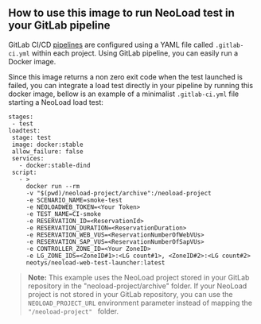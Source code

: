 ## How to use this image to run NeoLoad test in your GitLab pipeline

GitLab CI/CD [pipelines](https://docs.gitlab.com/ee/ci/pipelines.html) are configured using a YAML file called `.gitlab-ci.yml` within each project.
Using GitLab pipeline, you can easily run a Docker image. 

Since this image returns a non zero exit code when the test launched is failed, you can integrate a load test directly in your pipeline by running this docker image, bellow is an example of a minimalist `.gitlab-ci.yml` file starting a NeoLoad load test:
```
stages:
 - test
loadtest:
 stage: test
 image: docker:stable
 allow_failure: false
 services:
   - docker:stable-dind
 script:
   - >
     docker run --rm 
     -v "$(pwd)/neoload-project/archive":/neoload-project 
     -e SCENARIO_NAME=smoke-test
     -e NEOLOADWEB_TOKEN=<Your Token>
     -e TEST_NAME=CI-smoke 
     -e RESERVATION_ID=<ReservationId>
     -e RESERVATION_DURATION=<ReservationDuration>
     -e RESERVATION_WEB_VUS=<ReservationNumberOfWebVUs>
     -e RESERVATION_SAP_VUS=<ReservationNumberOfSapVUs>
     -e CONTROLLER_ZONE_ID=<Your ZoneID> 
     -e LG_ZONE_IDS=<ZoneID#1>:<LG count#1>, <ZoneID#2>:<LG count#2> 
     neotys/neoload-web-test-launcher:latest

```
> **Note:** This example uses the NeoLoad project stored in your GitLab repository in the "neoload-project/archive" folder.
If your NeoLoad project is not stored in your GitLab repository, you can use the `NEOLOAD_PROJECT_URL` environment parameter instead of mapping the `"/neoload-project" ` folder.
<!--stackedit_data:
eyJoaXN0b3J5IjpbLTg2NDQ1OTM1NSw5ODg5MDU0MjZdfQ==
-->